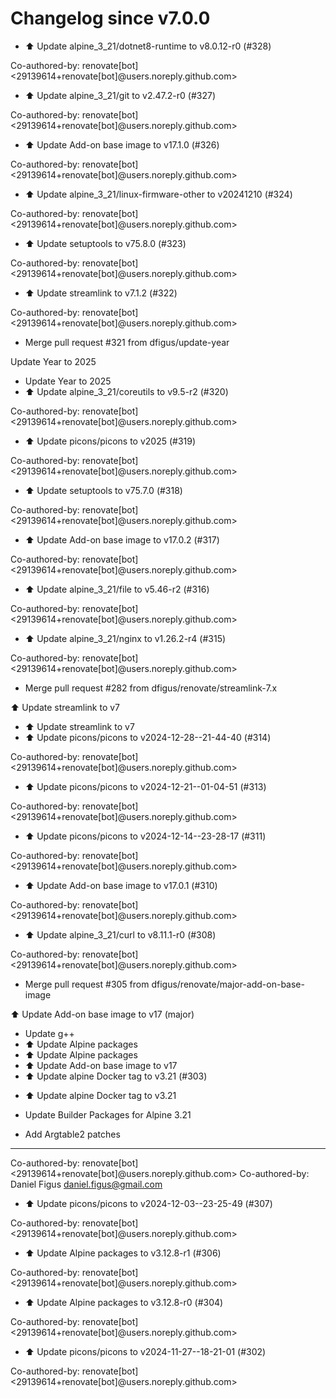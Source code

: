 # Changelog since v7.0.0
- ⬆️ Update alpine_3_21/dotnet8-runtime to v8.0.12-r0 (#328)

Co-authored-by: renovate[bot] <29139614+renovate[bot]@users.noreply.github.com> 
- ⬆️ Update alpine_3_21/git to v2.47.2-r0 (#327)

Co-authored-by: renovate[bot] <29139614+renovate[bot]@users.noreply.github.com> 
- ⬆️ Update Add-on base image to v17.1.0 (#326)

Co-authored-by: renovate[bot] <29139614+renovate[bot]@users.noreply.github.com> 
- ⬆️ Update alpine_3_21/linux-firmware-other to v20241210 (#324)

Co-authored-by: renovate[bot] <29139614+renovate[bot]@users.noreply.github.com> 
- ⬆️ Update setuptools to v75.8.0 (#323)

Co-authored-by: renovate[bot] <29139614+renovate[bot]@users.noreply.github.com> 
- ⬆️ Update streamlink to v7.1.2 (#322)

Co-authored-by: renovate[bot] <29139614+renovate[bot]@users.noreply.github.com> 
- Merge pull request #321 from dfigus/update-year

Update Year to 2025 
- Update Year to 2025 
- ⬆️ Update alpine_3_21/coreutils to v9.5-r2 (#320)

Co-authored-by: renovate[bot] <29139614+renovate[bot]@users.noreply.github.com> 
- ⬆️ Update picons/picons to v2025 (#319)

Co-authored-by: renovate[bot] <29139614+renovate[bot]@users.noreply.github.com> 
- ⬆️ Update setuptools to v75.7.0 (#318)

Co-authored-by: renovate[bot] <29139614+renovate[bot]@users.noreply.github.com> 
- ⬆️ Update Add-on base image to v17.0.2 (#317)

Co-authored-by: renovate[bot] <29139614+renovate[bot]@users.noreply.github.com> 
- ⬆️ Update alpine_3_21/file to v5.46-r2 (#316)

Co-authored-by: renovate[bot] <29139614+renovate[bot]@users.noreply.github.com> 
- ⬆️ Update alpine_3_21/nginx to v1.26.2-r4 (#315)

Co-authored-by: renovate[bot] <29139614+renovate[bot]@users.noreply.github.com> 
- Merge pull request #282 from dfigus/renovate/streamlink-7.x

⬆️ Update streamlink to v7 
- ⬆️ Update streamlink to v7 
- ⬆️ Update picons/picons to v2024-12-28--21-44-40 (#314)

Co-authored-by: renovate[bot] <29139614+renovate[bot]@users.noreply.github.com> 
- ⬆️ Update picons/picons to v2024-12-21--01-04-51 (#313)

Co-authored-by: renovate[bot] <29139614+renovate[bot]@users.noreply.github.com> 
- ⬆️ Update picons/picons to v2024-12-14--23-28-17 (#311)

Co-authored-by: renovate[bot] <29139614+renovate[bot]@users.noreply.github.com> 
- ⬆️ Update Add-on base image to v17.0.1 (#310)

Co-authored-by: renovate[bot] <29139614+renovate[bot]@users.noreply.github.com> 
- ⬆️ Update alpine_3_21/curl to v8.11.1-r0 (#308)

Co-authored-by: renovate[bot] <29139614+renovate[bot]@users.noreply.github.com> 
- Merge pull request #305 from dfigus/renovate/major-add-on-base-image

⬆️ Update Add-on base image to v17 (major) 
- Update g++ 
- ⬆️ Update Alpine packages 
- ⬆️ Update Alpine packages 
- ⬆️ Update Add-on base image to v17 
- ⬆️ Update alpine Docker tag to v3.21 (#303)

* ⬆️ Update alpine Docker tag to v3.21

* Update Builder Packages for Alpine 3.21

* Add Argtable2 patches

---------

Co-authored-by: renovate[bot] <29139614+renovate[bot]@users.noreply.github.com>
Co-authored-by: Daniel Figus <daniel.figus@gmail.com> 
- ⬆️ Update picons/picons to v2024-12-03--23-25-49 (#307)

Co-authored-by: renovate[bot] <29139614+renovate[bot]@users.noreply.github.com> 
- ⬆️ Update Alpine packages to v3.12.8-r1 (#306)

Co-authored-by: renovate[bot] <29139614+renovate[bot]@users.noreply.github.com> 
- ⬆️ Update Alpine packages to v3.12.8-r0 (#304)

Co-authored-by: renovate[bot] <29139614+renovate[bot]@users.noreply.github.com> 
- ⬆️ Update picons/picons to v2024-11-27--18-21-01 (#302)

Co-authored-by: renovate[bot] <29139614+renovate[bot]@users.noreply.github.com> 

